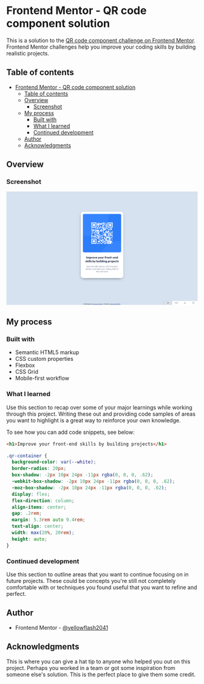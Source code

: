 # Frontend Mentor - QR code component solution

This is a solution to the [QR code component challenge on Frontend Mentor](https://www.frontendmentor.io/challenges/qr-code-component-iux_sIO_H). Frontend Mentor challenges help you improve your coding skills by building realistic projects. 

## Table of contents

- [Frontend Mentor - QR code component solution](#frontend-mentor---qr-code-component-solution)
  - [Table of contents](#table-of-contents)
  - [Overview](#overview)
    - [Screenshot](#screenshot)
  - [My process](#my-process)
    - [Built with](#built-with)
    - [What I learned](#what-i-learned)
    - [Continued development](#continued-development)
  - [Author](#author)
  - [Acknowledgments](#acknowledgments)

## Overview

### Screenshot

![](./screenshot.png)

## My process

### Built with

- Semantic HTML5 markup
- CSS custom properties
- Flexbox
- CSS Grid
- Mobile-first workflow

### What I learned

Use this section to recap over some of your major learnings while working through this project. Writing these out and providing code samples of areas you want to highlight is a great way to reinforce your own knowledge.

To see how you can add code snippets, see below:

```html
<h1>Improve your front-end skills by building projects</h1>
```
```css
.qr-container {
  background-color: var(--white);
  border-radius: 20px;
  box-shadow: -2px 10px 24px -11px rgba(0, 0, 0, .62);
  -webkit-box-shadow: -2px 10px 24px -11px rgba(0, 0, 0, .62);
  -moz-box-shadow: -2px 10px 24px -11px rgba(0, 0, 0, .62);
  display: flex;
  flex-direction: column;
  align-items: center;
  gap: .2rem;
  margin: 5.3rem auto 9.4rem;
  text-align: center;
  width: max(20%, 20rem);
  height: auto;
}
```

### Continued development

Use this section to outline areas that you want to continue focusing on in future projects. These could be concepts you're still not completely comfortable with or techniques you found useful that you want to refine and perfect.

## Author

- Frontend Mentor - [@yellowflash2041](https://www.frontendmentor.io/profile/yellowflash2041)

## Acknowledgments

This is where you can give a hat tip to anyone who helped you out on this project. Perhaps you worked in a team or got some inspiration from someone else's solution. This is the perfect place to give them some credit.
